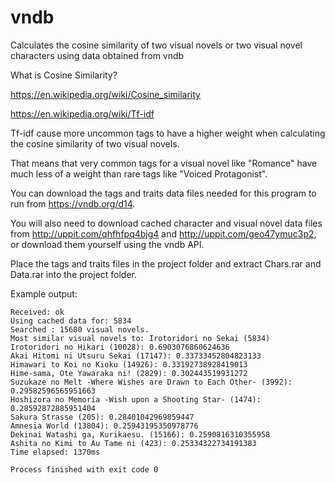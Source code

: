 # vndb
Calculates the cosine similarity of two visual novels or two visual novel characters using data obtained from vndb

What is Cosine Similarity? 

https://en.wikipedia.org/wiki/Cosine_similarity

https://en.wikipedia.org/wiki/Tf-idf

Tf-idf cause more uncommon tags to have a higher weight when calculating the cosine similarity of two visual novels.

That means that very common tags for a visual novel like "Romance" have much less of a weight than rare tags like "Voiced Protagonist".

You can download the tags and traits data files needed for this program to run from https://vndb.org/d14.

You will also need to download cached character and visual novel data files from http://uppit.com/qhfhfpq4bjg4 and http://uppit.com/geo47ymuc3p2, or download them yourself using the vndb API.

Place the tags and traits files in the project folder and extract Chars.rar and Data.rar into the project folder.

Example output:

```
Received: ok
Using cached data for: 5834
Searched : 15680 visual novels.
Most similar visual novels to: Irotoridori no Sekai (5834)
Irotoridori no Hikari (10028): 0.6903076860624636
Akai Hitomi ni Utsuru Sekai (17147): 0.33733452804823133
Himawari to Koi no Kioku (14926): 0.33192738928419013
Hime-sama, Ote Yawaraka ni! (2829): 0.302443519931272
Suzukaze no Melt -Where Wishes are Drawn to Each Other- (3992): 0.29582596565951663
Hoshizora no Memoria -Wish upon a Shooting Star- (1474): 0.28592872885951404
Sakura Strasse (205): 0.28401042969859447
Amnesia World (13804): 0.25943195350978776
Dekinai Watashi ga, Kurikaesu. (15166): 0.2590816310355958
Ashita no Kimi to Au Tame ni (423): 0.25334322734191383
Time elapsed: 1370ms

Process finished with exit code 0
```
